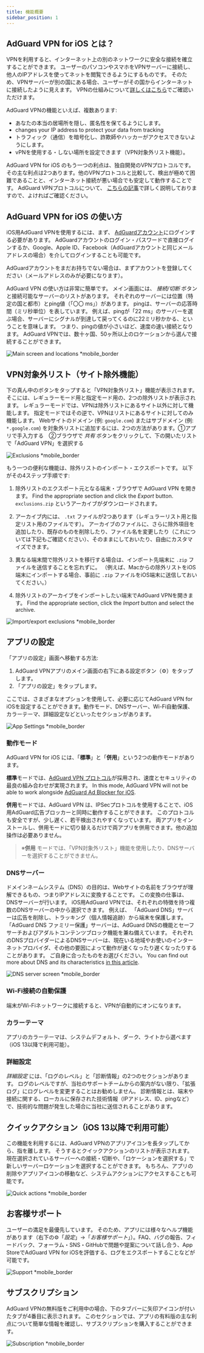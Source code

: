 ```yaml
---
title: 機能概要
sidebar_position: 1
---
```


## AdGuard VPN for iOS とは？

VPNを利用すると、インターネット上の別のネットワークに安全な接続を確立することができます。 ユーザーのパソコンやスマホをVPNサーバーに接続し、他人のIPアドレスを使ってネットを閲覧できるようにするものです。 そのため、VPNサーバーが別の国にある場合、ユーザーがその国からインターネットに接続したように見えます。 VPNの仕組みについて[詳しくはこちら](/general/how-vpn-works.md)でご確認いただけます。

AdGuard VPNの機能といえば、複数あります:

- あなたの本当の居場所を隠し、匿名性を保てるようにします。
- changes your IP address to protect your data from tracking
- トラフィック（通信）を暗号化し、詐欺師やハッカーがアクセスできないようにします。
- vPNを使用する・しない場所を設定できます（VPN対象外リスト機能）。

AdGuard VPN for iOS のもう一つの利点は、独自開発のVPNプロトコルです。 その主な利点は2つあります。他のVPNプロトコルと比較して、検出が極めて困難であることと、インターネット接続が悪い場合でも安定して動作することです。 AdGuard VPNプロトコルについて、 [こちらの記事](../general/adguard-vpn-protocol.mdx)で詳しく説明しておりますので、よければご確認ください。

## AdGuard VPN for iOS の使い方

iOS用AdGuard VPNを使用するには、まず、 [AdGuardアカウント](https://my.adguard.com/)にログインする必要があります。 AdGuardアカウントのログイン・パスワードで直接ログインするか、Google、Apple ID、Facebook（AdGuardアカウントと同じメールアドレスの場合）を介してログインすることも可能です。

AdGuardアカウントをまだお持ちでない場合は、まずアカウントを登録してください（メールアドレスのみが必要になります）。

AdGuard VPN の使い方は非常に簡単です。 メイン画面には、 *接続/切断* ボタンと接続可能なサーバーのリストがあります。 それぞれのサーバーには位置（特定の国と都市）とping値（「〇〇 ms」）があります。 pingは、サーバーの応答時間（ミリ秒単位）を表しています。 例えば、pingが「22 ms」のサーバーを選ぶ場合、サーバーにシグナルが到達して戻ってくるのに22ミリ秒かかる、ということを意味します。 つまり、pingの値が小さいほど、速度の速い接続となります。 AdGuard VPNでは、数十ヶ国、50ヶ所以上のロケーションから選んで接続することができます。

![Main screen and locations *mobile_border](https://cdn.adguardvpn.com/content/kb/vpn/ios/1.png?123)

## VPN対象外リスト（サイト除外機能）

下の真ん中のボタンをタップすると「VPN対象外リスト」機能が表示されます。 そこには、レギュラーモード用と指定モード用の、2つの除外リストが表示されます。 レギュラーモードでは、VPNは除外リストにあるサイト以外に対して機能します。 指定モードではその逆で、VPNはリストにあるサイトに対してのみ機能します。 Webサイトのドメイン (例: `google.com`) またはサブドメイン (例: `*.google.com`) を対象外リストに追加するには、2つの方法があります。①アプリで手入力する　②ブラウザで *共有* ボタンをクリックして、下の開いたリストで「AdGuard VPN」を選択する

![Exclusions *mobile_border](https://cdn.adguardvpn.com/content/kb/vpn/ios/2.png?123)

もう一つの便利な機能は、除外リストのインポート・エクスポートです。 以下がその4ステップ手順です:

1. 除外リストのエクスポート元となる端末・ブラウザで AdGuard VPN を開きます。 Find the appropriate section and click the *Export* button. `exclusions.zip` というアーカイブがダウンロードされます。

2. アーカイブ内には、 `.txt` ファイルが2つあります（レギュラーリスト用と指定リスト用のファイルです）。 アーカイブのファイルに、さらに除外項目を追加したり、既存のものを削除したり、ファイル名を変更したり（これについては下記もご確認ください）、そのままにしておいたり、自由にカスタマイズできます。

3. 異なる端末間で除外リストを移行する場合は、インポート先端末に `.zip` ファイルを送信することを忘れずに。 （例えば、Macからの除外リストをiOS端末にインポートする場合、事前に `.zip` ファイルをiOS端末に送信しておいてください。）

4. 除外リストのアーカイブをインポートしたい端末でAdGuard VPNを開きます。 Find the appropriate section, click the *Import* button and select the archive.

![Import/export exclusions *mobile_border](https://cdn.adguardvpn.com/content/kb/vpn/ios/import-export-exclusions.png)

## アプリの設定

「アプリの設定」画面へ移動する方法:

1. AdGuard VPNアプリのメイン画面の右下にある設定ボタン（⚙）をタップします。
2. 「アプリの設定」をタップします。

ここでは、さまざまなオプションを使用して、必要に応じてAdGuard VPN for iOSを設定することができます。動作モード、DNSサーバー、Wi-Fi自動保護、カラーテーマ、詳細設定などといったセクションがあります。

![App Settings *mobile_border](https://cdn.adguardvpn.com/content/kb/vpn/ios/app-settings.png)

### 動作モード

AdGuard VPN for iOS には、「**標準**」と「**併用**」という2つの動作モードがあります。

**標準**モードでは、[AdGuard VPN プロトコル](../general/adguard-vpn-protocol.mdx)が採用され、速度とセキュリティの最良の組み合わせが実現されます。 In this mode, AdGuard VPN will not be able to work alongside [AdGuard Ad Blocker for iOS](https://adguard.com/kb/adguard-for-ios/overview/).

**併用**モードでは、AdGuard VPN は、IPSecプロトコルを使用することで、iOS用AdGuard広告ブロッカーと同時に動作することができます。 このプロトコルも安全ですが、少し遅く、若干検出されやすくなっています。 両アプリをインストールし、併用モードに切り替えるだけで両アプリを併用できます。他の追加操作は必要ありません。
> ※**併用** モードでは、「VPN対象外リスト」機能を使用したり、DNSサーバーを選択することができません。

### DNSサーバー

ドメインネームシステム（DNS）の目的は、Webサイトの名前をブラウザが理解できるもの、つまりIPアドレスに変換することです。 この変換の仕事は、DNSサーバーが行います。 iOS用AdGuard VPNでは、それぞれの特徴を持つ複数のDNSサーバーの中から選択できます。 例えば、 「AdGuard DNS」サーバーは広告を削除し、トラッキング（個人情報追跡）から端末を保護します。「AdGuard DNS ファミリー保護」サーバーは、AdGuard DNSの機能とセーフサーチおよびアダルトコンテンツブロック機能を兼ね備えています。 それぞれのDNSプロバイダーによるDNSサーバーは、現在いる地域やお使いのインターネットプロバイダ、その他の要因によって動作が速くなったり遅くなったりすることがあります。 ご自身に合ったものをお選びください。 You can find out more about DNS and its characteristics [in this article](https://adguard-dns.io/kb/general/dns-filtering/#what-is-dns).

![DNS server screen *mobile_border](https://cdn.adguardvpn.com/content/kb/vpn/ios/dns-server.png)

### Wi-Fi接続の自動保護

端末がWi-Fiネットワークに接続すると、VPNが自動的にオンになります。

### カラーテーマ

アプリのカラーテーマは、システムデフォルト、ダーク、ライトから選べます（iOS 13以降で利用可能）。

### 詳細設定

*詳細設定* には、「ログのレベル」と「診断情報」の2つのセクションがあります。 ログのレベルですが、当社のサポートチームからの案内がない限り、「拡張ログ」にログレベルを変更することはお勧めしません。 診断情報とは、端末や接続に関する、ローカルに保存された技術情報（IPアドレス、ID、pingなど）で、技術的な問題が発生した場合に当社に送信されることがあります。

## クイックアクション（iOS 13以降で利用可能）

この機能を利用するには、AdGuard VPNのアプリアイコンを長タップしてから、指を離します。 そうするとクイックアクションのリストが表示されます。現在選択されているサーバーへの接続・切断や、「ロケーションを選択する」で新しいサーバーロケーションを選択することができます。 もちろん、アプリの削除やアプリアイコンの移動など、システムアクションにアクセスすることも可能です。

![Quick actions *mobile_border](https://cdn.adguardvpn.com/content/kb/vpn/ios/quick-actions.png)

## お客様サポート

ユーザーの満足を最優先しています。 そのため、アプリには様々なヘルプ機能があります（右下の⚙「*設定*」→「*お客様サポート*」）。FAQ、バグの報告、フィードバック、フォーラム・SNS・GitHubで問題や提案について話し合う、App StoreでAdGuard VPN for iOSを評価する、ログをエクスポートすることなどが可能です。

![Support *mobile_border](https://cdn.adguardvpn.com/content/kb/vpn/ios/support.png)

## サブスクリプション

AdGuard VPNの無料版をご利用中の場合、下のタブバーに矢印アイコンが付いたタブが4番目に表示されます。 このセクションでは、アプリの有料版の主な利点について簡単な情報を確認し、サブスクリプションを購入することができます。

![Subscription *mobile_border](https://cdn.adguardvpn.com/content/kb/vpn/ios/subscription_en.png)
